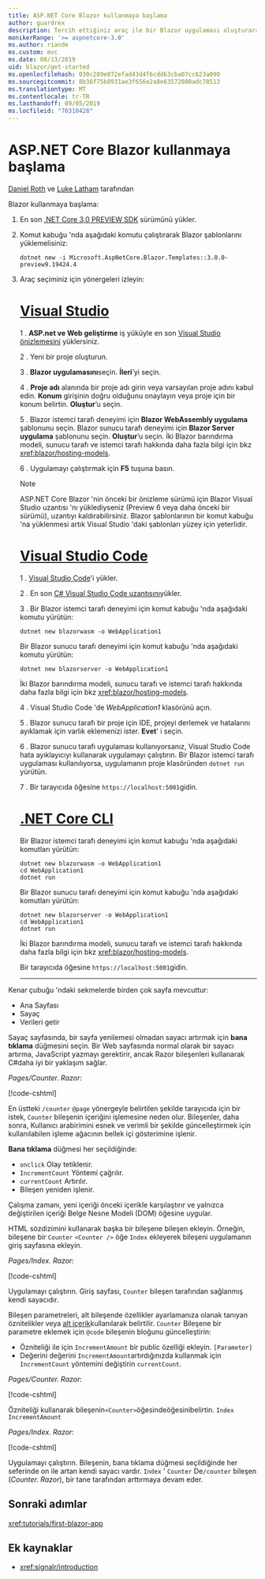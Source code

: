 ```yaml
---
title: ASP.NET Core Blazor kullanmaya başlama
author: guardrex
description: Tercih ettiğiniz araç ile bir Blazor uygulaması oluşturarak Blazor kullanmaya başlayın.
monikerRange: '>= aspnetcore-3.0'
ms.author: riande
ms.custom: mvc
ms.date: 08/13/2019
uid: blazor/get-started
ms.openlocfilehash: 030c289e072efad43d4f6cdd63cba07cc623a090
ms.sourcegitcommit: 8b36f75b8931ae3f656e2a8e63572080adc78513
ms.translationtype: MT
ms.contentlocale: tr-TR
ms.lasthandoff: 09/05/2019
ms.locfileid: "70310428"
---
```

# <a name="get-started-with-aspnet-core-blazor"></a>ASP.NET Core Blazor kullanmaya başlama

[Daniel Roth](https://github.com/danroth27) ve [Luke Latham](https://github.com/guardrex) tarafından

Blazor kullanmaya başlama:

1. En son [.NET Core 3,0 PREVIEW SDK](https://dotnet.microsoft.com/download/dotnet-core/3.0) sürümünü yükler.

1. Komut kabuğu 'nda aşağıdaki komutu çalıştırarak Blazor şablonlarını yüklemelisiniz:

   ```console
   dotnet new -i Microsoft.AspNetCore.Blazor.Templates::3.0.0-preview9.19424.4
   ```

1. Araç seçiminiz için yönergeleri izleyin:

   # <a name="visual-studiotabvisual-studio"></a>[Visual Studio](#tab/visual-studio)

   1 \. **ASP.net ve Web geliştirme** iş yüküyle en son [Visual Studio önizlemesini](https://visualstudio.com/vs/preview) yüklersiniz.

   2 \. Yeni bir proje oluşturun.

   3 \. **Blazor uygulamasını**seçin. **İleri**’yi seçin.

   4 \. **Proje adı** alanında bir proje adı girin veya varsayılan proje adını kabul edin. **Konum** girişinin doğru olduğunu onaylayın veya proje için bir konum belirtin. **Oluştur**’u seçin.

   5 \. Blazor istemci tarafı deneyimi için **Blazor WebAssembly uygulama** şablonunu seçin. Blazor sunucu tarafı deneyimi için **Blazor Server uygulama** şablonunu seçin. **Oluştur**’u seçin. İki Blazor barındırma modeli, sunucu tarafı ve istemci tarafı hakkında daha fazla bilgi için bkz <xref:blazor/hosting-models>.

   6 \. Uygulamayı çalıştırmak için **F5** tuşuna basın.

   > [!NOTE]
   > ASP.NET Core Blazor 'nin önceki bir önizleme sürümü için Blazor Visual Studio uzantısı 'nı yüklediyseniz (Preview 6 veya daha önceki bir sürümü), uzantıyı kaldırabilirsiniz. Blazor şablonlarının bir komut kabuğu 'na yüklenmesi artık Visual Studio 'daki şablonları yüzey için yeterlidir.

   # <a name="visual-studio-codetabvisual-studio-code"></a>[Visual Studio Code](#tab/visual-studio-code)

   1 \. [Visual Studio Code](https://code.visualstudio.com/)'i yükler.

   2 \. En son [ C# Visual Studio Code uzantısını](https://marketplace.visualstudio.com/items?itemName=ms-vscode.csharp)yükler.

   3 \. Bir Blazor istemci tarafı deneyimi için komut kabuğu 'nda aşağıdaki komutu yürütün:

      ```console
      dotnet new blazorwasm -o WebApplication1
      ```

      Bir Blazor sunucu tarafı deneyimi için komut kabuğu 'nda aşağıdaki komutu yürütün:

      ```console
      dotnet new blazorserver -o WebApplication1
      ```

      İki Blazor barındırma modeli, sunucu tarafı ve istemci tarafı hakkında daha fazla bilgi için bkz <xref:blazor/hosting-models>.

   4 \. Visual Studio Code 'de *WebApplication1* klasörünü açın.

   5 \. Blazor sunucu tarafı bir proje için IDE, projeyi derlemek ve hatalarını ayıklamak için varlık eklemenizi ister. **Evet**' i seçin.

   6 \. Blazor sunucu tarafı uygulaması kullanıyorsanız, Visual Studio Code hata ayıklayıcıyı kullanarak uygulamayı çalıştırın. Bir Blazor istemci tarafı uygulaması kullanılıyorsa, uygulamanın proje klasöründen `dotnet run` yürütün.

   7 \. Bir tarayıcıda öğesine `https://localhost:5001`gidin.

   <!--

   # [Visual Studio for Mac](#tab/visual-studio-mac)

   1\. Install [Visual Studio for Mac](https://visualstudio.microsoft.com/vs/mac/). Switch the [Update channel to Preview](/visualstudio/mac/install-preview).

   2\. Select **File** > **New Solution** or **New Project**.

   3\. In the sidebar, select **.NET Core** > **App**.

   4\. For a Blazor server-side experience, select the **Blazor Server App** template. For a Blazor client-side experience, select the **Blazor WebAssembly App** template. Select **Next**. For information on the two Blazor hosting models, server-side and client-side, see <xref:blazor/hosting-models>.

   5\. The **Target Framework** defaults to **.NET Core 3.0**. Select **Next**.

   6\. In the **Project Name** field, enter `WebApplication1`. Select **Create**.

   7\. Select **Run** > **Run Without Debugging** to run the app *without the debugger*. Running with the debugger isn't supported at this time.

   -->

   # <a name="net-core-clitabnetcore-cli"></a>[.NET Core CLI](#tab/netcore-cli/)

   Bir Blazor istemci tarafı deneyimi için komut kabuğu 'nda aşağıdaki komutları yürütün:

   ```console
   dotnet new blazorwasm -o WebApplication1
   cd WebApplication1
   dotnet run
   ```

   Bir Blazor sunucu tarafı deneyimi için komut kabuğu 'nda aşağıdaki komutları yürütün:

   ```console
   dotnet new blazorserver -o WebApplication1
   cd WebApplication1
   dotnet run
   ```

   İki Blazor barındırma modeli, sunucu tarafı ve istemci tarafı hakkında daha fazla bilgi için bkz <xref:blazor/hosting-models>.

   Bir tarayıcıda öğesine `https://localhost:5001`gidin.

   ---

Kenar çubuğu 'ndaki sekmelerde birden çok sayfa mevcuttur:

* Ana Sayfası
* Sayaç
* Verileri getir

Sayaç sayfasında, bir sayfa yenilemesi olmadan sayacı artırmak için **bana tıklama** düğmesini seçin. Bir Web sayfasında normal olarak bir sayacı artırma, JavaScript yazmayı gerektirir, ancak Razor bileşenleri kullanarak C#daha iyi bir yaklaşım sağlar.

*Pages/Counter. Razor*:

[!code-cshtml[](get-started/samples_snapshot/3.x/Counter1.razor?highlight=7,12-15)]

En üstteki `/counter` `@page` yönergeyle belirtilen şekilde tarayıcıda için bir istek, `Counter` bileşenin içeriğini işlemesine neden olur. Bileşenler, daha sonra, Kullanıcı arabirimini esnek ve verimli bir şekilde güncelleştirmek için kullanılabilen işleme ağacının bellek içi gösterimine işlenir.

**Bana tıklama** düğmesi her seçildiğinde:

* `onclick` Olay tetiklenir.
* `IncrementCount` Yöntemi çağrılır.
* `currentCount` Artırılır.
* Bileşen yeniden işlenir.

Çalışma zamanı, yeni içeriği önceki içerikle karşılaştırır ve yalnızca değiştirilen içeriği Belge Nesne Modeli (DOM) öğesine uygular.

HTML sözdizimini kullanarak başka bir bileşene bileşen ekleyin. Örneğin, bileşene bir `Counter` `<Counter />` öğe `Index` ekleyerek bileşeni uygulamanın giriş sayfasına ekleyin.

*Pages/Index. Razor*:

[!code-cshtml[](get-started/samples_snapshot/3.x/Index1.razor?highlight=7)]

Uygulamayı çalıştırın. Giriş sayfası, `Counter` bileşen tarafından sağlanmış kendi sayacıdır.

Bileşen parametreleri, alt bileşende özellikler ayarlamanıza olanak tanıyan öznitelikler veya [alt içerik](xref:blazor/components#child-content)kullanılarak belirtilir. `Counter` Bileşene bir parametre eklemek için `@code` bileşenin bloğunu güncelleştirin:

* Özniteliği ile için `IncrementAmount` bir public özelliği ekleyin. `[Parameter]`
* Değerini değerini `IncrementAmount`artırdığınızda kullanmak için `IncrementCount` yöntemini değiştirin `currentCount`.

*Pages/Counter. Razor*:

[!code-cshtml[](get-started/samples_snapshot/3.x/Counter2.razor?highlight=12-13,17)]

Özniteliği kullanarak bileşenin`<Counter>`öğesindeöğesinibelirtin. `Index` `IncrementAmount`

*Pages/Index. Razor*:

[!code-cshtml[](get-started/samples_snapshot/3.x/Index2.razor?highlight=7)]

Uygulamayı çalıştırın. Bileşenin, bana tıklama düğmesi seçildiğinde her seferinde on ile artan kendi sayacı vardır. `Index` ' `Counter` De`/counter` bileşen (*Counter. Razor*), bir tane tarafından arttırmaya devam eder.

## <a name="next-steps"></a>Sonraki adımlar

<xref:tutorials/first-blazor-app>

## <a name="additional-resources"></a>Ek kaynaklar

* <xref:signalr/introduction>
